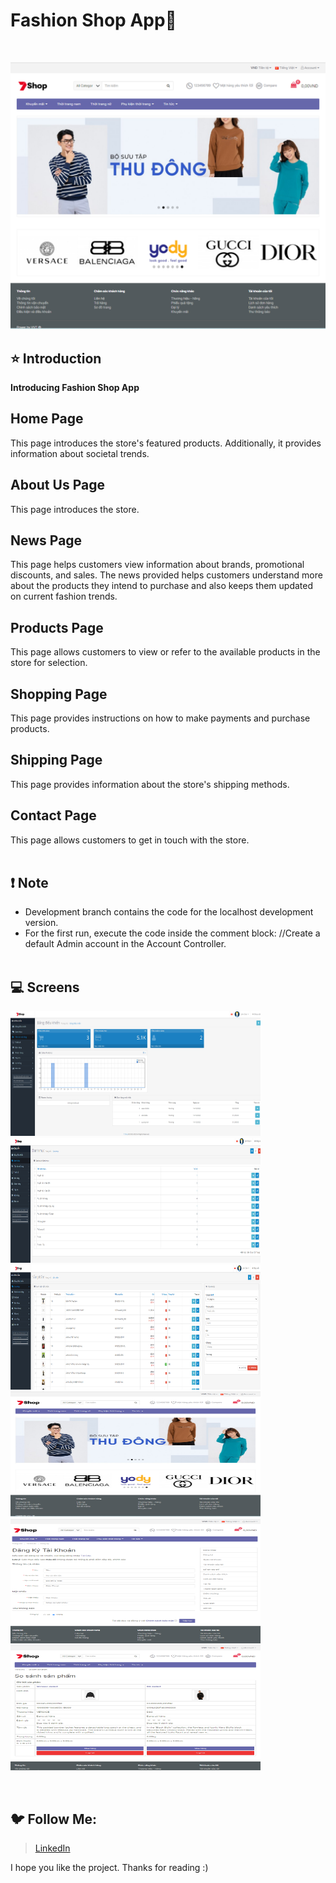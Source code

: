 # Fashion Shop App🚀

<br/>

![4.png](4.png)

## ⭐ Introduction

**Introducing Fashion Shop App**

## Home Page
This page introduces the store's featured products. Additionally, it provides information about societal trends.

## About Us Page
This page introduces the store.

## News Page
This page helps customers view information about brands, promotional discounts, and sales. The news provided helps customers understand more about the products they intend to purchase and also keeps them updated on current fashion trends.

## Products Page
This page allows customers to view or refer to the available products in the store for selection.

## Shopping Page
This page provides instructions on how to make payments and purchase products.

## Shipping Page
This page provides information about the store's shipping methods.

## Contact Page
This page allows customers to get in touch with the store.
   <br/>
   <br/>

## ❗ Note

-  Development branch contains the code for the localhost development version.
-  For the first run, execute the code inside the comment block: //Create a default Admin account in the Account Controller.
   <br/>
   <br/>

## 💻 Screens

<p align="justify">
<img height="200" width="400" src="1.png">
<img height="200" width="400" src="2.png">
<img height="200" width="400" src="3.png">
<img height="200" width="400" src="4.png">
<img height="200" width="400" src="5.png">
<img height="200" width="400" src="6.png">
</p>
<br/>

## 🐦 Follow Me:


> [LinkedIn](https://www.linkedin.com/in/vankieuit/)

I hope you like the project. Thanks for reading :)
